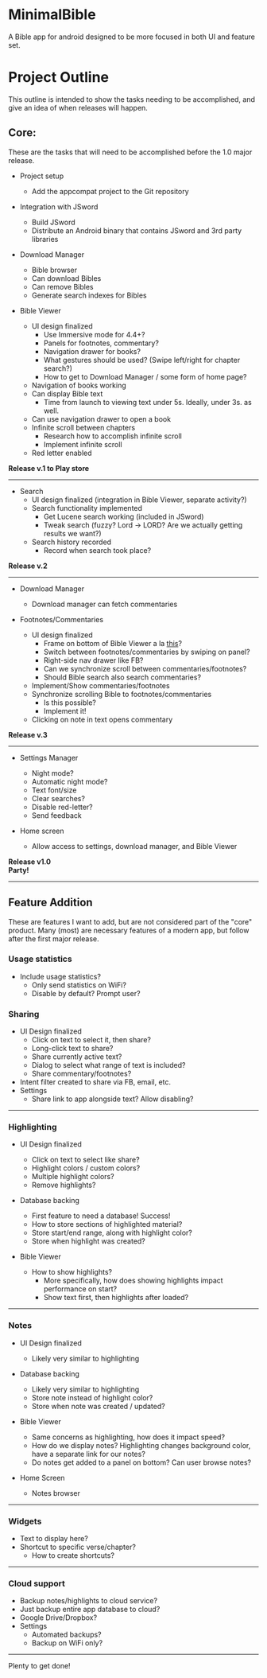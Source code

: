 MinimalBible
============

A Bible app for android designed to be more focused in both UI and feature set.

Project Outline
===============

This outline is intended to show the tasks needing to be accomplished, and give an idea of when releases will happen.

Core:
-----
These are the tasks that will need to be accomplished before the 1.0 major release.

* Project setup
	* Add the appcompat project to the Git repository

* Integration with JSword
    * Build JSword
    * Distribute an Android binary that contains JSword and 3rd party libraries

* Download Manager
    * Bible browser
    * Can download Bibles
    * Can remove Bibles
    * Generate search indexes for Bibles

* Bible Viewer
    * UI design finalized
         * Use Immersive mode for 4.4+?
         * Panels for footnotes, commentary?
         * Navigation drawer for books?
         * What gestures should be used? (Swipe left/right for chapter search?)
         * How to get to Download Manager / some form of home page?
    * Navigation of books working
    * Can display Bible text
        * Time from launch to viewing text under 5s. Ideally, under 3s. as well.
    * Can use navigation drawer to open a book
    * Infinite scroll between chapters
        * Research how to accomplish infinite scroll
        * Implement infinite scroll
    * Red letter enabled

**Release v.1 to Play store**

* * *

* Search
    * UI design finalized (integration in Bible Viewer, separate activity?)
    * Search functionality implemented
        * Get Lucene search working (included in JSword)
        * Tweak search (fuzzy? Lord -> LORD? Are we actually getting results we want?)
    * Search history recorded
        * Record when search took place?

**Release v.2**

* * *

* Download Manager
    * Download manager can fetch commentaries

* Footnotes/Commentaries
    * UI design finalized
        * Frame on bottom of Bible Viewer a la [this](http://blog.neteril.org/blog/2013/10/10/framelayout-your-best-ui-friend/)?
        * Switch between footnotes/commentaries by swiping on panel?
        * Right-side nav drawer like FB?
        * Can we synchronize scroll between commentaries/footnotes?
        * Should Bible search also search commentaries?
    * Implement/Show commentaries/footnotes
    * Synchronize scrolling Bible to footnotes/commentaries
        * Is this possible?
        * Implement it!
    * Clicking on note in text opens commentary

**Release v.3**

* * *

* Settings Manager
    * Night mode?
    * Automatic night mode?
    * Text font/size
    * Clear searches?
    * Disable red-letter?
    * Send feedback

* Home screen
    * Allow access to settings, download manager, and Bible Viewer

**Release v1.0**  
**Party!**

* * *

Feature Addition
----------------

These are features I want to add, but are not considered part of the "core" product. Many (most) are necessary features of a modern app, but follow after the first major release.

### Usage statistics
* Include usage statistics?
    * Only send statistics on WiFi?
    * Disable by default? Prompt user?

### Sharing
* UI Design finalized
    * Click on text to select it, then share?
    * Long-click text to share?
    * Share currently active text?
    * Dialog to select what range of text is included?
    * Share commentary/footnotes?
* Intent filter created to share via FB, email, etc.
* Settings
    * Share link to app alongside text? Allow disabling?

* * *

### Highlighting
* UI Design finalized
    * Click on text to select like share?
    * Highlight colors / custom colors?
    * Multiple highlight colors?
    * Remove highlights?

* Database backing
    * First feature to need a database! Success!
    * How to store sections of highlighted material?
    * Store start/end range, along with highlight color?
    * Store when highlight was created?

* Bible Viewer
    * How to show highlights?
        * More specifically, how does showing highlights impact performance on start?
        * Show text first, then highlights after loaded?

* * *

### Notes
* UI Design finalized
    * Likely very similar to highlighting

* Database backing
    * Likely very similar to highlighting
    * Store note instead of highlight color?
    * Store when note was created / updated?

* Bible Viewer
    * Same concerns as highlighting, how does it impact speed?
    * How do we display notes? Highlighting changes background color, have a separate link for our notes?
    * Do notes get added to a panel on bottom? Can user browse notes?

* Home Screen
    * Notes browser

* * *

### Widgets

* Text to display here?
* Shortcut to specific verse/chapter?
    * How to create shortcuts?
    
* * *

### Cloud support

* Backup notes/highlights to cloud service?
* Just backup entire app database to cloud?
* Google Drive/Dropbox?
* Settings
	* Automated backups?
	* Backup on WiFi only?
	
* * *

Plenty to get done!
